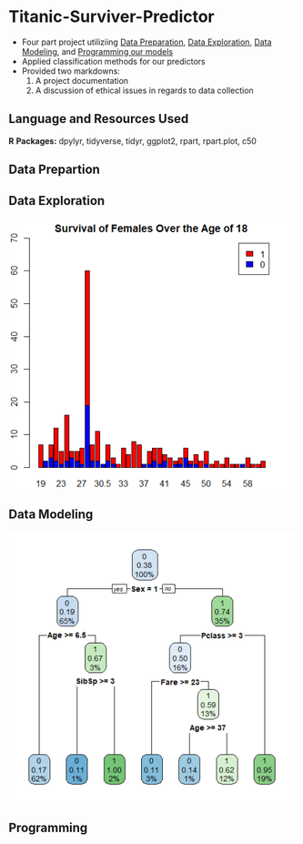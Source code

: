 # Titanic-Surviver-Predictor

* Four part project utiliziing [Data Preparation](https://github.com/darienlizano/Titanic-Surviver-Predictor-/blob/main/Part_1_Data_Preparation.R), [Data Exploration](https://github.com/darienlizano/Titanic-Surviver-Predictor-/blob/main/Part_2_Data_Exploration.R), [Data Modeling](https://github.com/darienlizano/Titanic-Surviver-Predictor-/blob/main/Part_3_Data_Modelling.R), and [Programming our models](https://github.com/darienlizano/Titanic-Surviver-Predictor-/blob/main/Part_4_Programming.R)
* Applied classification methods for our predictors
* Provided two markdowns: 
  1. A project documentation 
  2. A discussion of ethical issues in regards to data collection

## Language and Resources Used
**R**
**Packages:** dpylyr, tidyverse, tidyr, ggplot2, rpart, rpart.plot, c50

## Data Prepartion 

## Data Exploration

![alt text](https://github.com/darienlizano/Titanic-Surviver-Predictor-/blob/main/Titantic_Femalesover18_graph.png)

## Data Modeling

![alt text](https://github.com/darienlizano/Titanic-Surviver-Predictor-/blob/main/Titanitc_Decision_Tree.png)

## Programming
